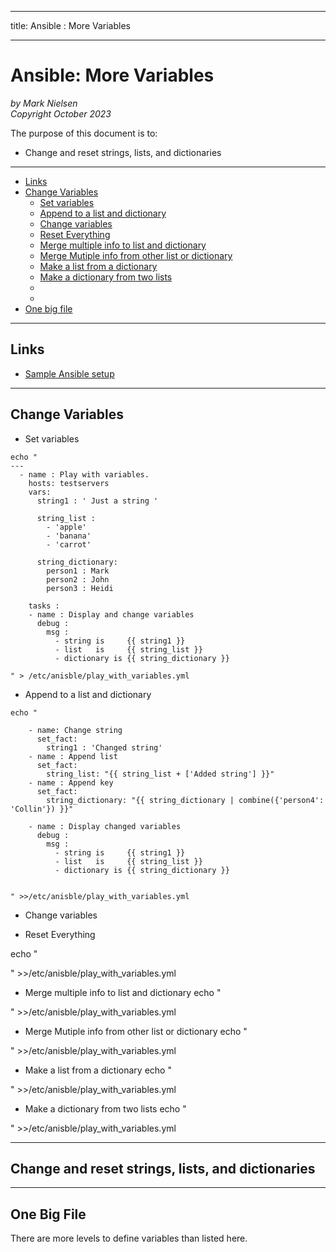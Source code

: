 --------
title: Ansible : More Variables 

--------

# Ansible: More Variables

*by Mark Nielsen*  
*Copyright October 2023*

The purpose of this document is to:

- Change and reset strings, lists, and dictionaries


---

* [Links](#links)
* [Change Variables](#var)
    * [Set variables](#1)
    * [Append to a list and dictionary](#2)
    * [Change variables](#3)
    * [Reset Everything](#4)
    * [Merge multiple info to list and dictionary](#5)
    * [Merge Mutiple info from other list or dictionary](#6)
    * [Make a list from a dictionary](#7)
    * [Make a dictionary from two lists](#8)
    * []()
    * []()
* [One big file](#big)


* * *

<a name=links></a>Links
-----
* [Sample Ansible setup](https://docs.ansible.com/ansible/latest/tips_tricks/sample_setup.html)


* * *
<a name=change></a>Change Variables
-----

* <a name=1></a> Set variables



```shell 
echo "
---
  - name : Play with variables.
    hosts: testservers
    vars:
      string1 : ' Just a string '

      string_list :
        - 'apple'
        - 'banana'
        - 'carrot'

      string_dictionary:
        person1 : Mark
        person2 : John
        person3 : Heidi

    tasks :
    - name : Display and change variables
      debug :
        msg :
          - string is     {{ string1 }}
          - list   is     {{ string_list }}
          - dictionary is {{ string_dictionary }}

" > /etc/anisble/play_with_variables.yml
```

* <a name=2></a>Append to a list and dictionary

```shell
echo "

    - name: Change string
      set_fact:
        string1 : 'Changed string'
    - name : Append list
      set_fact:
        string_list: "{{ string_list + ['Added string'] }}"
    - name : Append key
      set_fact:
        string_dictionary: "{{ string_dictionary | combine({'person4': 'Collin'}) }}"

    - name : Display changed variables
      debug :
        msg :
          - string is     {{ string1 }}
          - list   is     {{ string_list }}
          - dictionary is {{ string_dictionary }}


" >>/etc/anisble/play_with_variables.yml
```

* <a name=3></a>Change variables

* <a name=4></a>Reset Everything

echo "

" >>/etc/anisble/play_with_variables.yml

* <a name=5></a>Merge multiple info to list and dictionary
echo "

" >>/etc/anisble/play_with_variables.yml

* <a name=6></a>Merge Mutiple info from other list or dictionary
echo "

" >>/etc/anisble/play_with_variables.yml

* <a name=7></a>Make a list from a dictionary
echo "

" >>/etc/anisble/play_with_variables.yml

* <a name=8></a>Make a dictionary from two lists
echo "

" >>/etc/anisble/play_with_variables.yml


* * *
<a name=change></a>Change and reset strings, lists, and dictionaries
-----



* * *

<a name=big></a>One Big File
-----
There are more levels to define variables than listed here. 